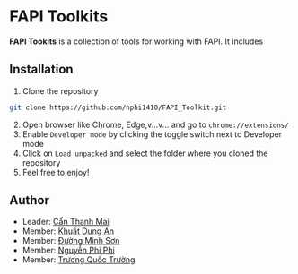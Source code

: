 # FAPI Toolkits

**FAPI Tookits** is a collection of tools for working with FAPI. It includes

## Installation

1. Clone the repository
```sh 
git clone https://github.com/nphi1410/FAPI_Toolkit.git
```
2. Open browser like Chrome, Edge,v...v... and go to `chrome://extensions/`
3. Enable `Developer mode` by clicking the toggle switch next to Developer mode
4. Click on `Load unpacked` and select the folder where you cloned the repository
5. Feel free to enjoy!

## Author
 - Leader: [Cấn Thanh Mai](https://www.facebook.com/mai.canthanh)
 - Member: [Khuất Dung An](https://www.facebook.com/dungan.khuat)
 - Member: [Đường Minh Sơn](https://www.facebook.com/profile.php?id=100024144821219)
 - Member: [Nguyễn Phi Phi](https://www.facebook.com/phiphi.nguyen.5477)
 - Member: [Trương Quốc Trường](https://www.linkedin.com/in/bernie-truongtq/)

